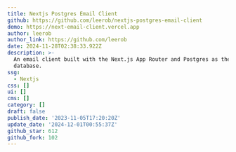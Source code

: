 ```yaml
---
title: Nextjs Postgres Email Client
github: https://github.com/leerob/nextjs-postgres-email-client
demo: https://next-email-client.vercel.app
author: leerob
author_link: https://github.com/leerob
date: 2024-11-28T02:38:33.922Z
description: >-
  An email client built with the Next.js App Router and Postgres as the
  database.
ssg:
  - Nextjs
css: []
ui: []
cms: []
category: []
draft: false
publish_date: '2023-11-05T17:20:20Z'
update_date: '2024-12-01T00:55:37Z'
github_star: 612
github_fork: 102
---
```

